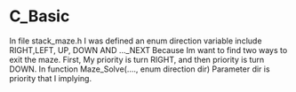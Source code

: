 # C_Basic
In file stack_maze.h 
I was defined an enum direction variable include RIGHT,LEFT, UP, DOWN AND ..._NEXT
Because Im want to find two ways to exit the maze. 
First, My priority is turn RIGHT, and then priority is turn DOWN. 
In function Maze_Solve(...., enum direction dir) 
Parameter dir is priority that I implying.  

